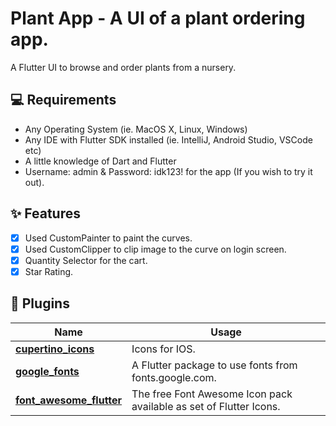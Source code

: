 # Plant App - A UI of a plant ordering app.

A Flutter UI to browse and order plants from a nursery.


## 💻 Requirements

- Any Operating System (ie. MacOS X, Linux, Windows)
- Any IDE with Flutter SDK installed (ie. IntelliJ, Android Studio, VSCode etc)
- A little knowledge of Dart and Flutter
- Username: admin & Password: idk123! for the app (If you wish to try it out).

## ✨ Features

- [x] Used CustomPainter to paint the curves.
- [x] Used CustomClipper to clip image to the curve on login screen.
- [x] Quantity Selector for the cart.
- [x] Star Rating.

## 🔌 Plugins

| Name                                                                      | Usage                                                              |
| ------------------------------------------------------------------------- | ------------------------------------------------------------------ |
| [**cupertino_icons**](https://pub.dev/packages/cupertino_icons)           | Icons for IOS.                                                     |
| [**google_fonts**](https://pub.dev/packages/google_fonts)                 | A Flutter package to use fonts from fonts.google.com.              |
| [**font_awesome_flutter**](https://pub.dev/packages/font_awesome_flutter) | The free Font Awesome Icon pack available as set of Flutter Icons. |
                                                                                                                                               
